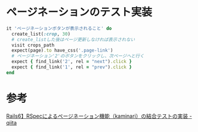 # ページネーションのテスト実装

```ruby
it 'ページネーションボタンが表示されること' do
  create_list(:crop, 30)
  # create_listした後はページ更新しなければ表示されない
  visit crops_path
  expect(page).to have_css('.page-link')
  # ページネーション'2'のボタンをクリックし、次ページへと行く
  expect { find_link('2', rel = "next").click }
  expect { find_link('1', rel = "prev").click }
end
```

# 参考

[Rails6】RSpecによるページネーション機能（kaminari）の結合テストの実装 - qiita](https://qiita.com/narimiya/items/53a956a265b99c58c309)